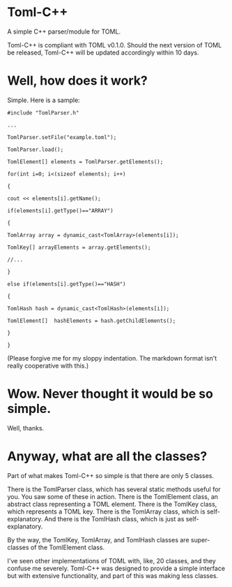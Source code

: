 Toml-C++
========

A simple C++ parser/module for TOML.

Toml-C++ is compliant with TOML v0.1.0.
Should the next version of TOML be released, Toml-C++ will be updated accordingly within 10 days.

Well, how does it work?
========

Simple. Here is a sample:

    #include "TomlParser.h"

    ...

    TomlParser.setFile("example.toml");

    TomlParser.load();

    TomlElement[] elements = TomlParser.getElements();

    for(int i=0; i<(sizeof elements); i++)

    {

    cout << elements[i].getName();

    if(elements[i].getType()=="ARRAY")

    {

    TomlArray array = dynamic_cast<TomlArray>(elements[i]);

    TomlKey[] arrayElements = array.getElements();
    
    //...
    
    }
  
    else if(elements[i].getType()=="HASH")
  
    {
    
    TomlHash hash = dynamic_cast<TomlHash>(elements[i]);
    
    TomlElement[]  hashElements = hash.getChildElements();
  
    }

    }

(Please forgive me for my sloppy indentation. The markdown format isn't really cooperative with this.)

Wow. Never thought it would be so simple.
========

Well, thanks.

Anyway, what are all the classes?
========

Part of what makes Toml-C++ so simple is that there are only 5 classes.

There is the TomlParser class, which has several static methods useful for you. You saw some of these in action.
There is the TomlElement class, an abstract class representing a TOML element.
There is the TomlKey class, which represents a TOML key.
There is the TomlArray class, which is self-explanatory.
And there is the TomlHash class, which is just as self-explanatory.

By the way, the TomlKey, TomlArray, and TomlHash classes are super-classes of the TomlElement class.

I've seen other implementations of TOML with, like, 20 classes, and they confuse me severely.
Toml-C++ was designed to provide a simple interface but with extensive functionality,
and part of this was making less classes.
